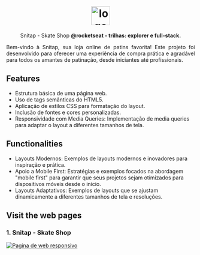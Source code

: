 
<h1 align="center"> <img src="https://github.com/user-attachments/assets/ffb62170-dd95-4b47-a766-4a6b2d11661e" alt="logo-repositorio" height="50" widht="50" /></h1> 
<p align="center"> Snitap - Skate Shop <b>@rocketseat - trilhas: explorer e full-stack.</b></p>
<p align="justify">Bem-vindo à Snitap, sua loja online de patins favorita! Este projeto foi desenvolvido para oferecer uma experiência de compra prática e agradável para todos os amantes de patinação, desde iniciantes até profissionais.

</p>

## Features

- Estrutura básica de uma página web.
- Uso de tags semânticas do HTML5.
- Aplicação de estilos CSS para formatação do layout.
- Inclusão de fontes e cores personalizadas.
- Responsividade com Media Queries: Implementação de media queries para adaptar o layout a diferentes tamanhos de tela.

## Functionalities

- Layouts Modernos: Exemplos de layouts modernos e inovadores para inspiração e prática.
- Apoio a Mobile First: Estratégias e exemplos focados na abordagem "mobile first" para garantir que seus projetos sejam otimizados para dispositivos móveis desde o início.
- Layouts Adaptativos: Exemplos de layouts que se ajustam dinamicamente a diferentes tamanhos de tela e resoluções.

## Visit the web pages
  ### 1. Snitap - Skate Shop
  <a href="https://snitap-theta.vercel.app/"><img src="https://github.com/user-attachments/assets/8343fdc1-be43-4c6d-9ab9-068c894ca9bc" alt="Pagina de web responsivo"/></a>
